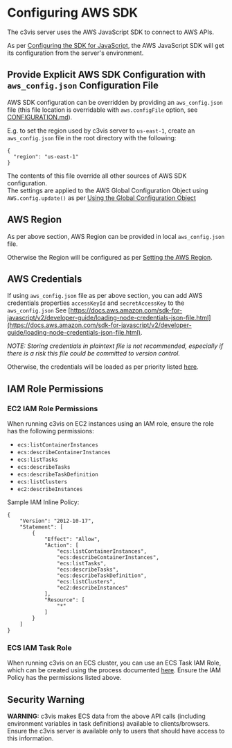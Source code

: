 # Configuring AWS SDK

The c3vis server uses the AWS JavaScript SDK to connect to AWS APIs.

As per [Configuring the SDK for JavaScript](https://docs.aws.amazon.com/sdk-for-javascript/v2/developer-guide/configuring-the-jssdk.html), the AWS JavaScript SDK will get its configuration from the server's environment.

## Provide Explicit AWS SDK Configuration with `aws_config.json` Configuration File

AWS SDK configuration can be overridden by providing an `aws_config.json` file (this file location is overridable with `aws.configFile` option, see [CONFIGURATION.md](CONFIGURATION.md)).

E.g. to set the region used by c3vis server to `us-east-1`, create an `aws_config.json` file in the root directory with the following:

```
{
  "region": "us-east-1"
}
```

The contents of this file override all other sources of AWS SDK configuration.  
The settings are applied to the AWS Global Configuration Object using `AWS.config.update()` as per [Using the Global Configuration Object](https://docs.aws.amazon.com/sdk-for-javascript/v2/developer-guide/global-config-object.html)

## AWS Region

As per above section, AWS Region can be provided in local `aws_config.json` file.

Otherwise the Region will be configured as per [Setting the AWS Region](https://docs.aws.amazon.com/sdk-for-javascript/v2/developer-guide/setting-region.html).

## AWS Credentials

If using `aws_config.json` file as per above section, you can add AWS credentials properties `accessKeyId` and `secretAccessKey` to the `aws_config.json` 
See [https://docs.aws.amazon.com/sdk-for-javascript/v2/developer-guide/loading-node-credentials-json-file.html](https://docs.aws.amazon.com/sdk-for-javascript/v2/developer-guide/loading-node-credentials-json-file.html).

*NOTE: Storing credentials in plaintext file is not recommended, especially if there is a risk this file could be committed to version control.*

Otherwise, the credentials will be loaded as per priority listed [here](https://docs.aws.amazon.com/sdk-for-javascript/v2/developer-guide/setting-credentials-node.html).

## IAM Role Permissions

### EC2 IAM Role Permissions

When running c3vis on EC2 instances using an IAM role, ensure the role has the 
following permissions:

* `ecs:listContainerInstances`
* `ecs:describeContainerInstances`
* `ecs:listTasks`
* `ecs:describeTasks`
* `ecs:describeTaskDefinition`
* `ecs:listClusters`
* `ec2:describeInstances`

Sample IAM Inline Policy:
```
{
    "Version": "2012-10-17",
    "Statement": [
        {
            "Effect": "Allow",
            "Action": [
                "ecs:listContainerInstances",
                "ecs:describeContainerInstances",
                "ecs:listTasks",
                "ecs:describeTasks",
                "ecs:describeTaskDefinition",
                "ecs:listClusters",
                "ec2:describeInstances"
            ],
            "Resource": [
                "*"
            ]
        }
    ]
}
```

### ECS IAM Task Role

When running c3vis on an ECS cluster, you can use an ECS Task IAM Role, which
 can be created using the process documented [here](https://docs.aws.amazon.com/AmazonECS/latest/developerguide/task-iam-roles.html#create_task_iam_policy_and_role).
Ensure the IAM Policy has the permissions listed above.

## Security Warning 

**WARNING:** c3vis makes ECS data from the above API calls (including environment variables in task definitions) available to clients/browsers.
Ensure the c3vis server is available only to users that should have access to this information.

